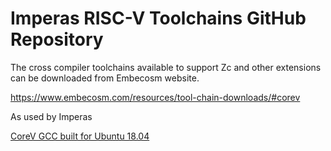 # Imperas RISC-V Toolchains GitHub Repository

The cross compiler toolchains available to support Zc and other extensions can be downloaded from Embecosm website.

https://www.embecosm.com/resources/tool-chain-downloads/#corev

As used by Imperas 

[CoreV GCC built for Ubuntu 18.04](https://buildbot.embecosm.com/job/corev-gcc-ubuntu1804/7/artifact/corev-openhw-gcc-ubuntu1804-20221031.tar.gz)

